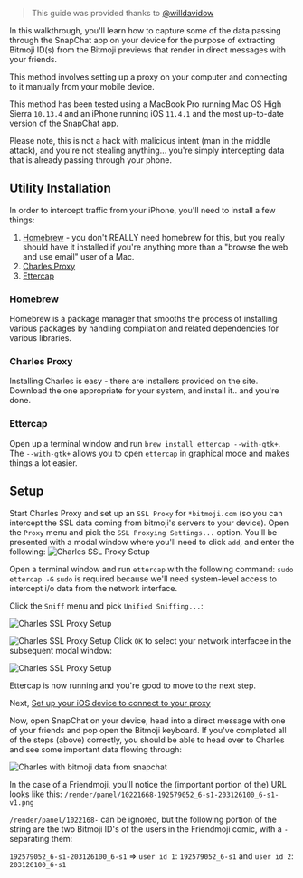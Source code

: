 > This guide was provided thanks to [@willdavidow](https://github.com/willdavidow)

In this walkthrough, you'll learn how to capture some of the data passing through the SnapChat app on your device for the purpose of extracting Bitmoji ID(s) from the Bitmoji previews that render in direct messages with your friends.

This method involves setting up a proxy on your computer and connecting to it manually from your mobile device.

This method has been tested using a MacBook Pro running Mac OS High Sierra `10.13.4` and an iPhone running iOS `11.4.1` and the most up-to-date version of the SnapChat app.

Please note, this is not a hack with malicious intent (man in the middle attack), and you're not stealing anything... you're simply intercepting data that is already passing through your phone.

## Utility Installation

In order to intercept traffic from your iPhone, you'll need to install a few things:

1. [Homebrew](https://brew.sh/) - you don't REALLY need homebrew for this, but you really should have it installed if you're anything more than a "browse the web and use email" user of a Mac.
2. [Charles Proxy](https://www.charlesproxy.com/)
3. [Ettercap](https://www.ettercap-project.org/)

### Homebrew
Homebrew is a package manager that smooths the process of installing various packages by handling compilation and related dependencies for various libraries.

### Charles Proxy

Installing Charles is easy - there are installers provided on the site. Download the one appropriate for your system, and install it.. and you're done.

### Ettercap

Open up a terminal window and run `brew install ettercap --with-gtk+`. The `--with-gtk+` allows you to open `ettercap` in graphical mode and makes things a lot easier.

## Setup

Start Charles Proxy and set up an `SSL Proxy` for `*bitmoji.com` (so you can intercept the SSL data coming from bitmoji's servers to your device). Open the `Proxy` menu and pick the `SSL Proxying Settings...` option. You'll be presented with a modal window where you'll need to click `add`, and enter the following:
![Charles SSL Proxy Setup](https://imgur.com/HYS5bHR.png)

Open a terminal window and run `ettercap` with the following command:
`sudo ettercap -G`
`sudo` is required because we'll need system-level access to intercept i/o data from the network interface.

Click the `Sniff` menu and pick `Unified Sniffing...`:

![Charles SSL Proxy Setup](https://imgur.com/3v1CZkp.png)

![Charles SSL Proxy Setup](https://imgur.com/LYJ7V3Z.png)
Click `OK` to select your network interfacee in the subsequent modal window:

![Charles SSL Proxy Setup](https://imgur.com/n2LlxQk.png)

Ettercap is now running and you're good to move to the next step.

Next, [Set up your iOS device to connect to your proxy](https://www.charlesproxy.com/documentation/using-charles/ssl-certificates/)

Now, open SnapChat on your device, head into a direct message with one of your friends and pop open the Bitmoji keyboard. If you've completed all of the steps (above) correctly, you should be able to head over to Charles and see some important data flowing through:

![Charles with bitmoji data from snapchat](https://imgur.com/DeGF8KA.png)

In the case of a Friendmoji, you'll notice the (important portion of the) URL looks like this: `/render/panel/10221668-192579052_6-s1-203126100_6-s1-v1.png`

`/render/panel/1022168-` can be ignored, but the following portion of the string are the two Bitmoji ID's of the users in the Friendmoji comic, with a `-` separating them:

`192579052_6-s1-203126100_6-s1` => `user id 1`: `192579052_6-s1` and `user id 2`: `203126100_6-s1`